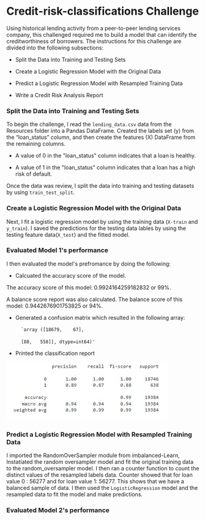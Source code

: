 # Credit-risk-classifications Challenge
Using historical lending activity from a peer-to-peer lending services company, this challenged required me to build a model that can identify the creditworthiness of borrowers.
The instructions for this challenge are divided into the following subsections:

  * Split the Data into Training and Testing Sets

  * Create a Logistic Regression Model with the Original Data

  * Predict a Logistic Regression Model with Resampled Training Data

  * Write a Credit Risk Analysis Report

### Split the Data into Training and Testing Sets
To begin the challenge, I read the `lending_data.csv` data from the Resources folder into a Pandas DataFrame.
Created the labels set (y) from the “loan_status” column, and then create the features (X) DataFrame from the remaining columns.
  
  * A value of 0 in the "loan_status" column indicates that a loan is healthy. 
  
  * A value of 1 in the "loan_status" column indicates that a loan has a high risk of default.

Once the data was review, I split the data into training and testing datasets by using `train_test_split`.

### Create a Logistic Regression Model with the Original Data
Next, I fit a logistic regression model by using the training data (`X-train` and `y_train`). I saved the predictions for the testing data lables by using the testing feature data(`X_test`) and the fitted model.

### Evaluated Model 1's performance
I then evaluated the model's prefromance by doing the following:

 * Calcuated the accuracy score of the model. 
 
 The accuracy score of this model: 0.9924164259182832 or 99%. 
 
 A balance score report was also calculated. The balance score of this model: 0.9442676901753825 or 94%.
 
 * Generated a confusion matrix which resulted in the following array:
 
         `array ([18679,    67],
         
         [80,   558]], dtype=int64)'
 
 * Printed the classification report
 
 ![ModelOne_Image](Credit_Risk/model_one_report.JPG)

### Predict a Logistic Regression Model with Resampled Training Data
I imported the RandomOverSampler module from imbalanced-Learn, Instatiated the random oversampler model and fit the original training data to the random_oversampler model. I then ran a counter function to count the distinct values of the resampled labels data. Counter showed that for loan value 0 : 56277 and for loan value 1: 56277. This shows that we have a balanced sample of data. I then used the `LogisticRegression` model and the resampled data to fit the model and make predictions.

### Evaluated Model 2's performance

